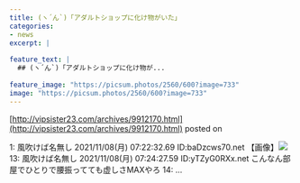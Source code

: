 ```yaml
---
title: (ヽ´ん`)「アダルトショップに化け物がいた」
categories:
- news
excerpt: |
  
feature_text: |
  ## (ヽ´ん`)「アダルトショップに化け物が...
  
feature_image: "https://picsum.photos/2560/600?image=733"
image: "https://picsum.photos/2560/600?image=733"
---
```


[http://vipsister23.com/archives/9912170.html](http://vipsister23.com/archives/9912170.html)
posted on 

<!--more-->

1: 風吹けば名無し 2021/11/08(月) 07:22:32.69 ID:baDzcws70.net 【画像】![](https://livedoor.blogimg.jp/vipsister23/imgs/2/1/21d5a40e.jpg) 13: 風吹けば名無し 2021/11/08(月) 07:24:27.59 ID:yTZyG0RXx.net こんなん部屋でひとりで腰振ってても虚しさMAXやろ 14: ...
